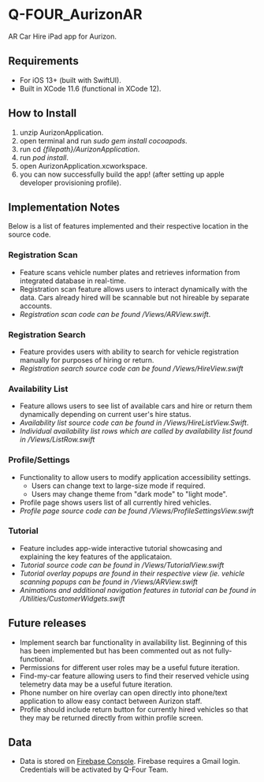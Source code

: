 # Q-FOUR_AurizonAR
AR Car Hire iPad app for Aurizon.

## Requirements
* For iOS 13+ (built with SwiftUI).
* Built in XCode 11.6 (functional in XCode 12).

## How to Install
1. unzip AurizonApplication.
2. open terminal and run *sudo gem install cocoapods*.
3. run cd *{filepath}/AurizonApplication*.
4. run *pod install*.
5. open AurizonApplication.xcworkspace.
6. you can now successfully build the app! (after setting up apple developer provisioning profile).

## Implementation Notes
Below is a list of features implemented and their respective location in the source code.

### Registration Scan
* Feature scans vehicle number plates and retrieves information from integrated database in real-time.
* Registration scan feature allows users to interact dynamically with the data. Cars already hired will be scannable but not hireable by separate accounts.
* *Registration scan code can be found /Views/ARView.swift*.

### Registration Search
* Feature provides users with ability to search for vehicle registration manually for purposes of hiring or return.
* *Registration search source code can be found /Views/HireView.swift*

### Availability List
* Feature allows users to see list of available cars and hire or return them dynamically depending on current user's hire status.
* *Availability list source code can be found in /Views/HireListView.Swift*.
* *Individual availability list rows which are called by availability list found in /Views/ListRow.swift*

### Profile/Settings
* Functionality to allow users to modify application accessibility settings.
  * Users can change text to large-size mode if required.
  * Users may change theme from "dark mode" to "light mode".
* Profile page shows users list of all currently hired vehicles.
* *Profile page source code can be found /Views/ProfileSettingsView.swift*

### Tutorial
* Feature includes app-wide interactive tutorial showcasing and explaining the key features of the applicataion.
* *Tutorial source code can be found in /Views/TutorialView.swift*
* *Tutorial overlay popups are found in their respective view (ie. vehicle scanning popups can be found in /Views/ARView.swift*
* *Animations and additional navigation features in tutorial can be found in /Utilities/CustomerWidgets.swift*

## Future releases 
* Implement search bar functionality in availability list. Beginning of this has been implemented but has been commented out as not fully-functional.
* Permissions for different user roles may be a useful future iteration.
* Find-my-car feature allowing users to find their reserved vehicle using telemetry data may be a useful future iteration.
* Phone number on hire overlay can open directly into phone/text application to allow easy contact between Aurizon staff.
* Profile should include return button for currently hired vehicles so that they may be returned directly from within profile screen.

## Data
* Data is stored on [Firebase Console](https://firebase.google.com/). Firebase requires a Gmail login. Credentials will be activated by Q-Four Team.
